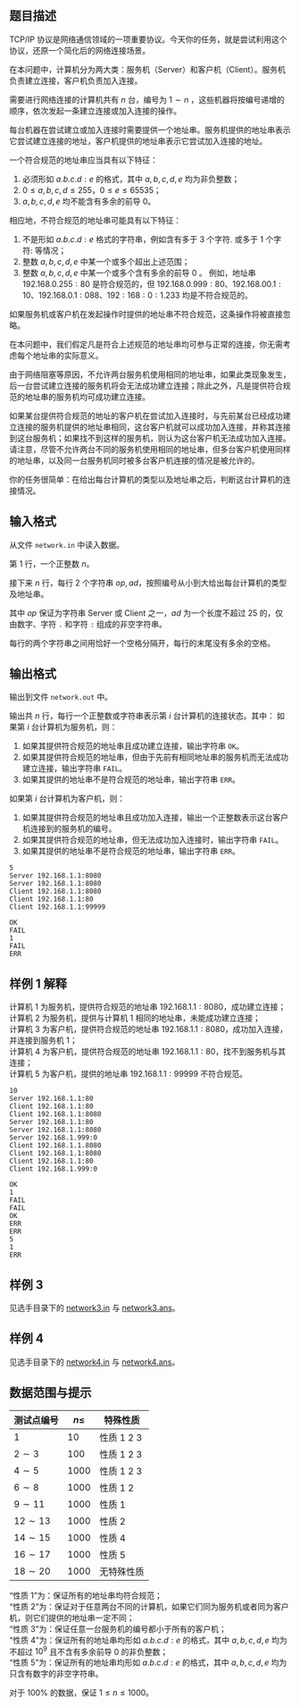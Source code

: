 ## 题目描述

TCP/IP 协议是网络通信领域的一项重要协议。今天你的任务，就是尝试利用这个协议，还原一个简化后的网络连接场景。

在本问题中，计算机分为两大类：服务机（Server）和客户机（Client）。服务机负责建立连接，客户机负责加入连接。

需要进行网络连接的计算机共有 $n$ 台，编号为 $1 \sim n$ ，这些机器将按编号递增的顺序，依次发起一条建立连接或加入连接的操作。

每台机器在尝试建立或加入连接时需要提供一个地址串。服务机提供的地址串表示它尝试建立连接的地址，客户机提供的地址串表示它尝试加入连接的地址。

一个符合规范的地址串应当具有以下特征：

1. 必须形如 $a.b.c.d:e$ 的格式，其中 $a, b, c, d, e$ 均为非负整数；
2. $0 \le a, b, c, d \le 255$，$0 \le e \le 65535$；
3. $a, b, c, d, e$ 均不能含有多余的前导 $0$。

相应地，不符合规范的地址串可能具有以下特征：

1. 不是形如 $a.b.c.d:e$ 格式的字符串，例如含有多于 $3$ 个字符. 或多于 $1$ 个字符: 等情况；
2. 整数 $a, b, c, d, e$ 中某一个或多个超出上述范围；
3. 整数 $a, b, c, d, e$ 中某一个或多个含有多余的前导 $0$ 。
例如，地址串 $192.168.0.255:80$ 是符合规范的，但 $192.168.0.999:80$、$192.168.00.1:10$、$192.168.0.1:088$、$192:168:0:1.233$ 均是不符合规范的。

如果服务机或客户机在发起操作时提供的地址串不符合规范，这条操作将被直接忽略。

在本问题中，我们假定凡是符合上述规范的地址串均可参与正常的连接，你无需考虑每个地址串的实际意义。

由于网络阻塞等原因，不允许两台服务机使用相同的地址串，如果此类现象发生，后一台尝试建立连接的服务机将会无法成功建立连接；除此之外，凡是提供符合规范的地址串的服务机均可成功建立连接。

如果某台提供符合规范的地址的客户机在尝试加入连接时，与先前某台已经成功建立连接的服务机提供的地址串相同，这台客户机就可以成功加入连接，并称其连接到这台服务机；如果找不到这样的服务机，则认为这台客户机无法成功加入连接。
请注意，尽管不允许两台不同的服务机使用相同的地址串，但多台客户机使用同样的地址串，以及同一台服务机同时被多台客户机连接的情况是被允许的。

你的任务很简单：在给出每台计算机的类型以及地址串之后，判断这台计算机的连接情况。

## 输入格式

从文件 `network.in` 中读入数据。

第 $1$ 行，一个正整数 $n$。

接下来 $n$ 行，每行 $2$ 个字符串 $op, ad$，按照编号从小到大给出每台计算机的类型及地址串。

其中 $op$ 保证为字符串 Server 或 Client 之一，$ad$ 为一个长度不超过 $25$ 的，仅由数字、字符 `.` 和字符 `:` 组成的非空字符串。

每行的两个字符串之间用恰好一个空格分隔开，每行的末尾没有多余的空格。

## 输出格式

输出到文件 `network.out` 中。

输出共 $n$ 行，每行一个正整数或字符串表示第 $i$ 台计算机的连接状态。其中：
如果第 $i$ 台计算机为服务机，则：

1. 如果其提供符合规范的地址串且成功建立连接，输出字符串 `OK`。
2. 如果其提供符合规范的地址串，但由于先前有相同地址串的服务机而无法成功建立连接，输出字符串 `FAIL`。
3. 如果其提供的地址串不是符合规范的地址串，输出字符串 `ERR`。

如果第 $i$ 台计算机为客户机，则：

1. 如果其提供符合规范的地址串且成功加入连接，输出一个正整数表示这台客户机连接到的服务机的编号。
2. 如果其提供符合规范的地址串，但无法成功加入连接时，输出字符串 `FAIL`。
3. 如果其提供的地址串不是符合规范的地址串，输出字符串 `ERR`。

```input1
5
Server 192.168.1.1:8080
Server 192.168.1.1:8080
Client 192.168.1.1:8080
Client 192.168.1.1:80
Client 192.168.1.1:99999
```
```output1
OK
FAIL
1
FAIL
ERR
```

## 样例 1 解释

计算机 $1$ 为服务机，提供符合规范的地址串 $192.168.1.1:8080$，成功建立连接；  
计算机 $2$ 为服务机，提供与计算机 $1$ 相同的地址串，未能成功建立连接；  
计算机 $3$ 为客户机，提供符合规范的地址串 $192.168.1.1:8080$，成功加入连接，并连接到服务机 $1$；  
计算机 $4$ 为客户机，提供符合规范的地址串 $192.168.1.1:80$，找不到服务机与其连接；  
计算机 $5$ 为客户机，提供的地址串 $192.168.1.1:99999$ 不符合规范。

```input2
10
Server 192.168.1.1:80
Client 192.168.1.1:80
Client 192.168.1.1:8080
Server 192.168.1.1:80
Server 192.168.1.1:8080
Server 192.168.1.999:0
Client 192.168.1.1.8080
Client 192.168.1.1:8080
Client 192.168.1.1:80
Client 192.168.1.999:0
```
```output2
OK
1
FAIL
FAIL
OK
ERR
ERR
5
1
ERR
```

## 样例 3

见选手目录下的 [network3.in](file://network3.in) 与 [network3.ans](file://network3.ans)。

## 样例 4

见选手目录下的 [network4.in](file://network4.in) 与 [network4.ans](file://network4.ans)。

## 数据范围与提示

| 测试点编号    | $n\le$ | 特殊性质         |
| ------------ | ------ | ---------------- |
| $1$          | $10$   | 性质 $1$ $2$ $3$ |
| $2 \sim 3$   | $100$  | 性质 $1$ $2$ $3$ |
| $4 \sim 5$   | $1000$ | 性质 $1$ $2$ $3$ |
| $6 \sim 8$   | $1000$ | 性质 $1$ $2$     |
| $9 \sim 11$  | $1000$ | 性质 $1$         |
| $12 \sim 13$ | $1000$ | 性质 $2$         |
| $14 \sim 15$ | $1000$ | 性质 $4$         |
| $16 \sim 17$ | $1000$ | 性质 $5$         |
| $18 \sim 20$ | $1000$ | 无特殊性质        |

“性质 $1$”为：保证所有的地址串均符合规范；  
“性质 $2$”为：保证对于任意两台不同的计算机，如果它们同为服务机或者同为客户机，则它们提供的地址串一定不同；  
“性质 $3$”为：保证任意一台服务机的编号都小于所有的客户机；  
“性质 $4$”为：保证所有的地址串均形如 $a.b.c.d:e$ 的格式，其中 $a, b, c, d, e$ 均为不超过 $10^9$ 且不含有多余前导 $0$ 的非负整数；  
“性质 $5$”为：保证所有的地址串均形如 $a.b.c.d:e$ 的格式，其中 $a, b, c, d, e$ 均为只含有数字的非空字符串。

对于 $100\%$ 的数据，保证 $1 \le n \le 1000$。
